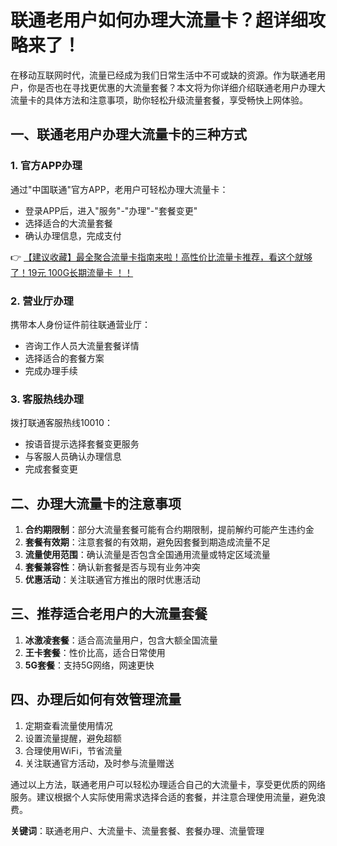# 联通老用户如何办理大流量卡？超详细攻略来了！

在移动互联网时代，流量已经成为我们日常生活中不可或缺的资源。作为联通老用户，你是否也在寻找更优惠的大流量套餐？本文将为你详细介绍联通老用户办理大流量卡的具体方法和注意事项，助你轻松升级流量套餐，享受畅快上网体验。

## 一、联通老用户办理大流量卡的三种方式

### 1. 官方APP办理
通过"中国联通"官方APP，老用户可轻松办理大流量卡：
- 登录APP后，进入"服务"-"办理"-"套餐变更"
- 选择适合的大流量套餐
- 确认办理信息，完成支付

👉 [【建议收藏】最全聚合流量卡指南来啦！高性价比流量卡推荐，看这个就够了！19元 100G长期流量卡 ！！](https://bit.ly/Liuliangka)

### 2. 营业厅办理
携带本人身份证件前往联通营业厅：
- 咨询工作人员大流量套餐详情
- 选择适合的套餐方案
- 完成办理手续

### 3. 客服热线办理
拨打联通客服热线10010：
- 按语音提示选择套餐变更服务
- 与客服人员确认办理信息
- 完成套餐变更

## 二、办理大流量卡的注意事项

1. **合约期限制**：部分大流量套餐可能有合约期限制，提前解约可能产生违约金
2. **套餐有效期**：注意套餐的有效期，避免因套餐到期造成流量不足
3. **流量使用范围**：确认流量是否包含全国通用流量或特定区域流量
4. **套餐兼容性**：确认新套餐是否与现有业务冲突
5. **优惠活动**：关注联通官方推出的限时优惠活动

## 三、推荐适合老用户的大流量套餐

1. **冰激凌套餐**：适合高流量用户，包含大额全国流量
2. **王卡套餐**：性价比高，适合日常使用
3. **5G套餐**：支持5G网络，网速更快

## 四、办理后如何有效管理流量

1. 定期查看流量使用情况
2. 设置流量提醒，避免超额
3. 合理使用WiFi，节省流量
4. 关注联通官方活动，及时参与流量赠送

通过以上方法，联通老用户可以轻松办理适合自己的大流量卡，享受更优质的网络服务。建议根据个人实际使用需求选择合适的套餐，并注意合理使用流量，避免浪费。

**关键词**：联通老用户、大流量卡、流量套餐、套餐办理、流量管理